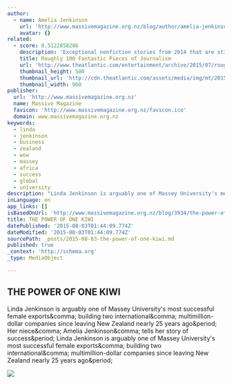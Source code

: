 ```yaml
---
author:
  - name: Amelia Jenkinson
    url: 'http://www.massivemagazine.org.nz/blog/author/amelia-jenkinson/'
    avatar: {}
related:
  - score: 0.5122858286
    description: 'Exceptional nonfiction stories from 2014 that are still worth encountering today Please consider disabling it for our site, or supporting our work in one of these ways Subscribe Now > Each year, I keep a running list of exceptional nonfiction that I encounter as I publish The Best ofJournalism, an email newsletter that I send out once or twice a week.'
    title: Roughly 100 Fantastic Pieces of Journalism
    url: 'http://www.theatlantic.com/entertainment/archive/2015/07/roughly-100-fantastic-pieces-of-journalism/390318/'
    thumbnail_height: 500
    thumbnail_url: 'http://cdn.theatlantic.com/assets/media/img/mt/2015/07/journalism02/facebook.jpg?1437662784'
    thumbnail_width: 960
publisher:
  url: 'http://www.massivemagazine.org.nz'
  name: Massive Magazine
  favicon: 'http://www.massivemagazine.org.nz/favicon.ico'
  domain: www.massivemagazine.org.nz
keywords:
  - linda
  - jenkinson
  - business
  - zealand
  - wow
  - massey
  - africa
  - success
  - global
  - university
description: "Linda Jenkinson is arguably one of Massey University's most successful female exports, building two international, multimillion-dollar companies since leaving New Zealand nearly 25 years ago. Her niece, Amelia Jenkinson, tells her story of success. Linda Jenkinson is arguably one of Massey University's most successful female exports, building two international, multimillion-dollar companies since leaving New Zealand nearly 25 years ago."
inLanguage: en
app_links: []
isBasedOnUrl: 'http://www.massivemagazine.org.nz/blog/3934/the-power-of-one-kiwi/'
title: THE POWER OF ONE KIWI
datePublished: '2015-08-03T01:44:09.774Z'
dateModified: '2015-08-03T01:44:09.774Z'
sourcePath: _posts/2015-08-03-the-power-of-one-kiwi.md
published: true
_context: 'http://schema.org'
_type: MediaObject

---
```

<article style=""><h1>THE POWER OF ONE KIWI</h1><p>Linda Jenkinson is arguably one of Massey University's most successful female exports&amp;comma; building two international&amp;comma; multimillion-dollar companies since leaving New Zealand nearly 25 years ago&amp;period; Her niece&amp;comma; Amelia Jenkinson&amp;comma; tells her story of success&amp;period; Linda Jenkinson is arguably one of Massey University's most successful female exports&amp;comma; building two international&amp;comma; multimillion-dollar companies since leaving New Zealand nearly 25 years ago&amp;period;</p><img src="http://i2.wp.com/www.massivemagazine.org.nz/wp-content/uploads/2012/04/powerofkiwi1.jpg?resize=700%2C525" /></article>